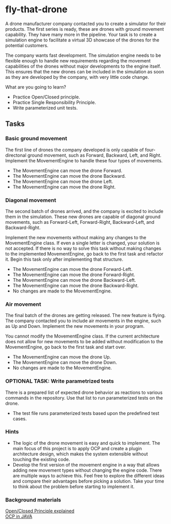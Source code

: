 # fly-that-drone

A drone manufacturer company contacted you to create a simulator for their products. The first series is ready, these
are drones with ground movement capability. They have many more in the pipeline. Your task is to create a simulation
engine to facilitate a virtual 3D showcase of the drones for the potential customers.

The company wants fast development. The simulation engine needs to be flexible enough to handle new requirements
regarding the movement capabilities of the drones without major developments to the engine itself. This ensures that the
new drones can be included in the simulation as soon as they are developed by the company, with very little code change.

What are you going to learn?

* Practice Open/Closed principle.
* Practice Single Responsibility Principle.
* Write parameterized unit tests.

## Tasks

### Basic ground movement

The first line of drones the company developed is only capable of four-directonal ground movement, such as Forward,
Backward, Left, and Right. Implement the MovementEngine to handle these four types of movements.

* The MovementEngine can move the drone Forward.
* The MovementEngine can move the drone Backward.
* The MovementEngine can move the drone Left.
* The MovementEngine can move the drone Right.

### Diagonal movement

The second batch of drones arrived, and the company is excited to include them in the simulation. These new drones are
capable of diagonal ground movements, such as Forward-Left, Forward-Right, Backward-Left, and Backward-Right.

Implement the new movements without making any changes to the MovementEngine class. If even a single letter is changed,
your solution is not accepted. If there is no way to solve this task without making changes to the implemented
MovementEngine, go back to the first task and refactor it. Begin this task only after implementing that structure.

* The MovementEngine can move the drone Forward-Left.
* The MovementEngine can move the drone Forward-Right.
* The MovementEngine can move the drone Backward-Left.
* The MovementEngine can move the drone Backward-Right.
* No changes are made to the MovementEngine.

### Air movement

The final batch of the drones are getting released. The new feature is flying. The company contacted you to include air
movements in the engine, such as Up and Down. Implement the new movements in your program.

You cannot modify the MovementEngine class. If the current architecture does not allow for new movements to be added
without modification to the MovementEngine, go back to the first task and start over.

* The MovementEngine can move the drone Up.
* The MovementEngine can move the drone Down.
* No changes are made to the MovementEngine.

### OPTIONAL TASK: Write parametrized tests

There is a prepared list of expected drone behavior as reactions to various commands in the repository. Use that list to
run parameterized tests on the drone.

* The test file runs parameterized tests based upon the predefined test cases.

### Hints

* The logic of the drone movement is easy and quick to implement. The main focus of this project is to apply OCP and
  create a plugin architecture design, which makes the system extensible without touching the existing code.
* Develop the first version of the movement engine in a way that allows adding new movement types without changing the
  engine code. There are multiple ways to achieve this. Feel free to explore the different ideas and compare their
  advantages before picking a solution. Take your time to think about the problem before starting to implement it.

### Background materials

[Open/Closed Principle explained](https://stackify.com/solid-design-open-closed-principle/)  
[OCP in JAVA](https://www.baeldung.com/java-open-closed-principle)  
